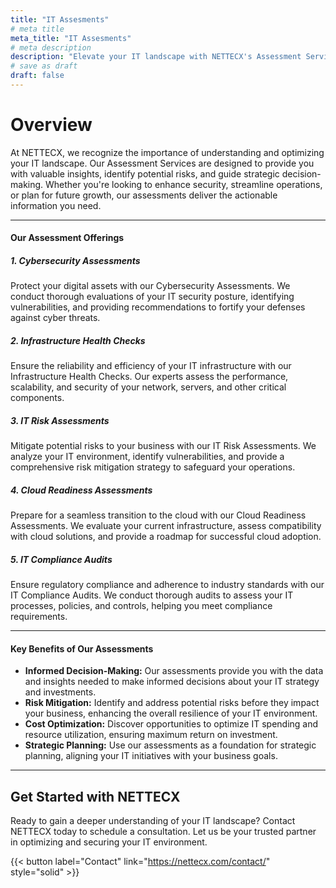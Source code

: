 ```yaml
---
title: "IT Assesments"
# meta title
meta_title: "IT Assesments"
# meta description
description: "Elevate your IT landscape with NETTECX's Assessment Services. From cybersecurity and infrastructure health to risk mitigation and compliance, our comprehensive assessments offer actionable insights for informed decision-making and strategic planning."
# save as draft
draft: false
---
```

# Overview
At NETTECX, we recognize the importance of understanding and optimizing your IT landscape. Our Assessment Services are designed to provide you with valuable insights, identify potential risks, and guide strategic decision-making. Whether you're looking to enhance security, streamline operations, or plan for future growth, our assessments deliver the actionable information you need.

<hr>

#### Our Assessment Offerings
##### 1. Cybersecurity Assessments

Protect your digital assets with our Cybersecurity Assessments. We conduct thorough evaluations of your IT security posture, identifying vulnerabilities, and providing recommendations to fortify your defenses against cyber threats.

##### 2. Infrastructure Health Checks

Ensure the reliability and efficiency of your IT infrastructure with our Infrastructure Health Checks. Our experts assess the performance, scalability, and security of your network, servers, and other critical components.

##### 3. IT Risk Assessments

Mitigate potential risks to your business with our IT Risk Assessments. We analyze your IT environment, identify vulnerabilities, and provide a comprehensive risk mitigation strategy to safeguard your operations.

##### 4. Cloud Readiness Assessments

Prepare for a seamless transition to the cloud with our Cloud Readiness Assessments. We evaluate your current infrastructure, assess compatibility with cloud solutions, and provide a roadmap for successful cloud adoption.

##### 5. IT Compliance Audits

Ensure regulatory compliance and adherence to industry standards with our IT Compliance Audits. We conduct thorough audits to assess your IT processes, policies, and controls, helping you meet compliance requirements.

<hr>

#### Key Benefits of Our Assessments

* **Informed Decision-Making:** Our assessments provide you with the data and insights needed to make informed decisions about your IT strategy and investments.
* **Risk Mitigation:** Identify and address potential risks before they impact your business, enhancing the overall resilience of your IT environment.
* **Cost Optimization:** Discover opportunities to optimize IT spending and resource utilization, ensuring maximum return on investment.
* **Strategic Planning:** Use our assessments as a foundation for strategic planning, aligning your IT initiatives with your business goals.

<hr>

## Get Started with NETTECX

Ready to gain a deeper understanding of your IT landscape? Contact NETTECX today to schedule a consultation. Let us be your trusted partner in optimizing and securing your IT environment.

{{< button label="Contact" link="https://nettecx.com/contact/" style="solid" >}}